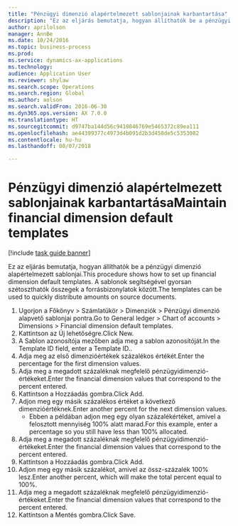 ```yaml
--- 
title: "Pénzügyi dimenzió alapértelmezett sablonjainak karbantartása"
description: "Ez az eljárás bemutatja, hogyan állíthatók be a pénzügyi dimenzió alapértelmezett sablonjai."
author: aprilolson
manager: AnnBe
ms.date: 10/24/2016
ms.topic: business-process
ms.prod: 
ms.service: dynamics-ax-applications
ms.technology: 
audience: Application User
ms.reviewer: shylaw
ms.search.scope: Operations
ms.search.region: Global
ms.author: aolson
ms.search.validFrom: 2016-06-30
ms.dyn365.ops.version: AX 7.0.0
ms.translationtype: HT
ms.sourcegitcommit: d9747ba144d56c9410846769e5465372c89ea111
ms.openlocfilehash: ae44399377c4973d4b091d2b3d458de5c5353082
ms.contentlocale: hu-hu
ms.lasthandoff: 08/07/2018

---
```

# <a name="maintain-financial-dimension-default-templates"></a><span data-ttu-id="21095-103">Pénzügyi dimenzió alapértelmezett sablonjainak karbantartása</span><span class="sxs-lookup"><span data-stu-id="21095-103">Maintain financial dimension default templates</span></span>

[!include [task guide banner](../../includes/task-guide-banner.md)]

<span data-ttu-id="21095-104">Ez az eljárás bemutatja, hogyan állíthatók be a pénzügyi dimenzió alapértelmezett sablonjai.</span><span class="sxs-lookup"><span data-stu-id="21095-104">This procedure shows how to set up financial dimension default templates.</span></span> <span data-ttu-id="21095-105">A sablonok segítségével gyorsan szétoszthatók összegek a forrásbizonylatok között.</span><span class="sxs-lookup"><span data-stu-id="21095-105">The templates can be used to quickly distribute amounts on source documents.</span></span>

1. <span data-ttu-id="21095-106">Ugorjon a Főkönyv > Számlatükör > Dimenziók > Pénzügyi dimenzió alapvető sablonjai pontra.</span><span class="sxs-lookup"><span data-stu-id="21095-106">Go to General ledger > Chart of accounts > Dimensions > Financial dimension default templates.</span></span>
2. <span data-ttu-id="21095-107">Kattintson az Új lehetőségre.</span><span class="sxs-lookup"><span data-stu-id="21095-107">Click New.</span></span>
3. <span data-ttu-id="21095-108">A Sablon azonosítója mezőben adja meg a sablon azonosítóját.</span><span class="sxs-lookup"><span data-stu-id="21095-108">In the Template ID field, enter a Template ID..</span></span>
4. <span data-ttu-id="21095-109">Adja meg az első dimenzióértékek százalékos értékét.</span><span class="sxs-lookup"><span data-stu-id="21095-109">Enter the percentage for the first dimension values.</span></span>
5. <span data-ttu-id="21095-110">Adja meg a megadott százaléknak megfelelő pénzügyidimenzió-értékeket.</span><span class="sxs-lookup"><span data-stu-id="21095-110">Enter the financial dimension values that correspond to the percent entered.</span></span>
6. <span data-ttu-id="21095-111">Kattintson a Hozzáadás gombra.</span><span class="sxs-lookup"><span data-stu-id="21095-111">Click Add.</span></span>
7. <span data-ttu-id="21095-112">Adjon meg egy másik százalékos értéket a következő dimenzióértéknek.</span><span class="sxs-lookup"><span data-stu-id="21095-112">Enter another percent for the next dimension values.</span></span>
    * <span data-ttu-id="21095-113">Ebben a példában adjon meg egy olyan százalékértéket, amivel a felosztott mennyiség 100% alatt marad.</span><span class="sxs-lookup"><span data-stu-id="21095-113">For this example, enter a percentage so you still have less than 100% allocated.</span></span>  
8. <span data-ttu-id="21095-114">Adja meg a megadott százaléknak megfelelő pénzügyidimenzió-értékeket.</span><span class="sxs-lookup"><span data-stu-id="21095-114">Enter the financial dimension values that correspond to the percent entered.</span></span>
9. <span data-ttu-id="21095-115">Kattintson a Hozzáadás gombra.</span><span class="sxs-lookup"><span data-stu-id="21095-115">Click Add.</span></span>
10. <span data-ttu-id="21095-116">Adjon meg egy másik százalékot, amivel az össz-százalék 100% lesz.</span><span class="sxs-lookup"><span data-stu-id="21095-116">Enter another percent, which will make the total percent equal to 100%.</span></span>
11. <span data-ttu-id="21095-117">Adja meg a megadott százaléknak megfelelő pénzügyidimenzió-értékeket.</span><span class="sxs-lookup"><span data-stu-id="21095-117">Enter the financial dimension values that correspond to the percent entered.</span></span>
12. <span data-ttu-id="21095-118">Kattintson a Mentés gombra.</span><span class="sxs-lookup"><span data-stu-id="21095-118">Click Save.</span></span>


